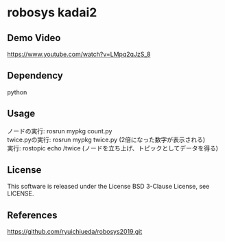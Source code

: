 # robosys kadai2
## Demo Video 
https://www.youtube.com/watch?v=LMpq2qJzS_8 
## Dependency  
python 
## Usage 
ノードの実行: rosrun mypkg count.py  
twice.pyの実行: rosrun mypkg twice.py (2倍になった数字が表示される)  
実行: rostopic echo /twice (ノードを立ち上げ、トピックとしてデータを得る)  
## License  
This software is released under the License BSD 3-Clause License, see LICENSE.
## References
https://github.com/ryuichiueda/robosys2019.git

